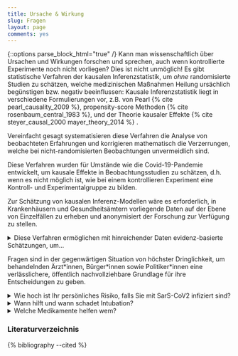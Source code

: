 ```yaml
---
title: Ursache & Wirkung
slug: Fragen
layout: page
comments: yes
---
```

{::options parse_block_html="true" /}
Kann man wissenschaftlich über Ursachen und Wirkungen forschen und sprechen, auch wenn kontrollierte Experimente noch nicht vorliegen?
Dies ist nicht unmöglich!
Es gibt statistische Verfahren der kausalen Inferenzstatistik, um *ohne* randomisierte Studien zu schätzen, welche medizinischen Maßnahmen Heilung ursächlich begünstigen bzw. negativ beeinflussen:
Kausale Inferenzstatistik liegt in verschiedene Formulierungen vor, z.B. von Pearl {% cite pearl_causality_2009 %}, propensity-score Methoden {% cite rosenbaum_central_1983 %}, und der Theorie kausaler Effekte {% cite steyer_causal_2000 mayer_theory_2014 %} .

Vereinfacht gesagt systematisieren diese Verfahren die Analyse von beobachteten Erfahrungen und korrigieren mathematisch die Verzerrungen, welche bei nicht-randomisierten Beobachtungen unvermeidlich sind.

Diese Verfahren wurden für Umstände wie die Covid-19-Pandemie entwickelt, um kausale Effekte in Beobachtungsstudien zu schätzen, d.h. wenn es nicht möglich ist, wie bei einem kontrollieren Experiment eine Kontroll- und Experimentalgruppe zu bilden.
 <!-- erlaubt es auf Basis nicht experimentell und randomisiert erhobener Daten ursächliche Effekte zu schätzen.Sie  -->
 <!-- , beispielsweise aus ethischen oder ökonomischen Gründen. -->
Zur Schätzung von kausalen Inferenz-Modellen wäre es erforderlich, in Krankenhäusern und Gesundheitsämtern vorliegende Daten auf der Ebene von Einzelfällen zu erheben und anonymisiert der Forschung zur Verfügung zu stellen.

<details><summary markdown="span">Diese Verfahren ermöglichen mit hinreichender Daten evidenz-basierte Schätzungen, um...</summary>
1. die **Wirksamkeit medizinischer Maßnahmen** durch systematische Beobachtung und Erfassung zu bestimmen.
2. eine dringend benötigte Schätzung der **durchschnittlichen Mortalität** von Covid-19 bezogen auf die Gesamtbevölkerung zu berechnen.
3. das **bedingte Risiko**, im Falle einer Infektion zu versterben, verlässlich zu quantifizieren, für Personen eines bestimmten **Alters, Geschlechts** und auch für Personen mit **bestimmten bekannten Vorerkrankungen**.
4. die Folgen von Plänen abzuschätzen, einen hinlänglich großen Teil der Bevölkerung **natürlich zu immunisieren** und um dadurch eine Ausbreitung der Krankheit wesentlich zu vermindern (Herdenimmunisierung): 

   Dafür wäre die Frage zu beantworten, welche 60%-70% der Bevölkerung mit dem geringsten Risiko eines schweren Krankheitsverlaufs erkranken könnten, und wie groß das Risiko dieser Personengruppen wäre, an der Erkrankung zu versterben.
5. diese zu erwartenden Folgen einer kontrollierten Herdenimmunisierung den erwarteten Folgen anderer Maßnahmen, zum Beispiel des Risikos von Nebenwirkungen eines in begrenztem Umfang getesteten Impfstoffs, gegenüberzustellen.

</details>

Fragen sind in der gegenwärtigen Situation von höchster Dringlichkeit, um behandelnden Ärzt\*innen, Bürger\*innen sowie Politiker*innen eine verlässlichere, öffentlich nachvollziehbare Grundlage für ihre Entscheidungen zu geben.

<details><summary markdown="span">Wie hoch ist Ihr persönliches Risiko, falls Sie mit SarS-CoV2 infiziert sind?</summary>
Es ist Gegenstand der Diskussion, in welchem Ausmaß Menschen "an" oder "mit" Covid-19 versterben.
Die Frage ist, ob Corona *ursächlich* war für das Versterben einer Person, oder ob die Person nicht in einem überschaubaren Zeitraum ohnehin gestorben wäre. 
Damit zusammen hängen die Fragen, wie gefährlich Covid-19 im Vergleich zu beispielsweise Influenza ist, und für welche Personengruppen sie besonders gefährlich ist.
Diese Fragen sind relevant, um die Wirksamkeit und Verhältnismäßigkeit möglicher Maßnahmen zu diskutieren.

Anhand der veröffentlichten Infektions- und Sterblichkeitszahlen sind diese Fragen nicht zu beantworten.
Antikörpertests auf einer representativ ausgewählten Gruppe von Menschen können die Frage der durchschnittlichen Sterblichkeit statistisch klären, und es gibt Hinweise, dass die Bevölkerung bereits stärker immunisiert sein könnte als befürchtet {% cite bendavid_covid-19_2020 braun_presence_2020 %}. 
Wie hoch das Risiko für Personen mit bestimmten Vorerkrankungen ist, wird derzeit auf Grundlage des Expertenwissens durch das Urteil des begutachtenden Pathologen durch Obduktionen geklärt.
Die Übersterblichkeitsstatistik ([EUROMOMO](https://www.euromomo.eu/)) fasst die Folgen der Covid-19 Erkrankung und aller lokal getroffenen Maßnahmen ununterscheidbar zusammen.
Beispielsweise lassen sich anhand der Übersterblichkeit Maßnahmen nicht bewerten, die in Italien möglicherweise zu einer hohen Zahl vermeidbarer Krankenhausinfektionen führten {% cite boccia_what_2020 %}.
</details>


<details><summary markdown="span">Wann hilft und wann schadet Intubation?</summary>
Die Ärzt\*innen in den Intensivstationen müssen täglich Behandlungsentscheidungen treffen. Sie treffen diese aufgrund ihrer Erfahrung mit anderen Lungenerkrankungen. Es gibt allerdings zahlreiche Berichte, dass Covid-19 sich bedeutend von anderen Krankkeiten unterscheidet. Der Austausch von Ärzt\*innen untereinander findet derzeit statt, aber nicht in systematischer, technisch unterstützter Weise.
Beispielsweise traten einige Ärzt\*innen in Europa und den USA an die Öffentlichkeit, und berichteten über Ihre Erfahrungen mit dem Intubieren bei an Covid-19 erkrankten Patienten:
Sie äußerten sich überrascht, dass selbst bei niedriger Sauerstoffsättigung von ca. 50% viele ihrer Patienten ohne Intubation die Krankheit überstehen, jedoch die intubierten Patienten zumeist versterben
([New York Times Artikel](https://www.nytimes.com/2020/04/14/nyregion/new-york-coronavirus.html){:target="_blank"},
[New York Times @ YouTube](https://www.youtube.com/watch?v=bp5RMutCNoI){:target="_blank"}).
</details>

<details><summary markdown="span">Welche Medikamente helfen wem?</summary>
Ärzte lernen von den Beobachtungen während ihrer Arbeit und - in einer neuen Pandemie - durch Versuch, Irrtum und Erfolg.
Diese Erfahrungen können randomisierte Studien zur Wirksamkeit der Intubationsbehandlung anregen.
Aber der übliche kontrollierte Forschungsprozess braucht Zeit und erfodert unter anderem sorgfältig ethische Abwägungen, wer in der Experimentalgruppe behandelt wird, und wer nicht (vgl. Drosten).
Heute gibt es diese wissenschaftlichen, randomisierten Studien zum Behandlungserfolg von Interventionen noch nicht
In dieser katastrophalen Situation ist es besonders wichtig, nicht nur Erfahrungsberichte zu teilen oder auf kontrollierte Studien zu warten. 
Bis dahin könnten Informationen über Interventionen und deren Erfolg systematisch mit einer Datenspende erkrankter Personen gesammelt werden, um so wissenschaftliche Einschätzungen zu erhalten.
</details>




### Literaturverzeichnis

{% bibliography --cited %}
